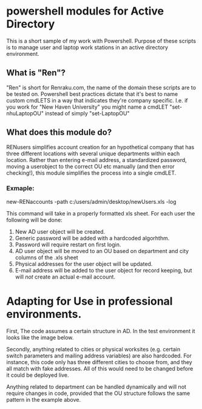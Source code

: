 # powershell modules for Active Directory
This is a short sample of my work with Powershell. Purpose of these scripts is to manage user and laptop work stations in an active directory environment.

## What is "Ren"?

"Ren" is short for Renraku.com, the name of the domain these scripts are to be tested on. Powershell best practices
dictate that it's best to name custom cmdLETS in a way that indicates they're company specific. I.e. if you work for "New Haven University"
you might name a cmdLET "set-nhuLaptopOU" instead of simply "set-LaptopOU"

## What does this module do?

RENusers simplifies account creation for an hypothetical company that has three different locations with several unique departments within 
each location. Rather than entering e-mail address, a standardized password, moving a userobject to the correct OU etc manually (and then error checking!), this 
module simplifies the process into a single cmdLET.

### Exmaple:

  new-RENaccounts -path c:/users/admin/desktop/newUsers.xls -log
  
  This command will take in a properly formatted xls sheet. For each user the following will be done:
  1. New AD user object will be created.
  2. Generic password will be added with a hardcoded algorhthm.
  3. Password will require restart on first login.
  4. AD user object will be moved to an OU based on department and city columns of the .xls sheet
  5. Physical addresses for the user object will be updated.
  6. E-mail address will be added to the user object for record keeping, but will *not* create an actual e-mail account.

# Adapting for Use in professional environments.

First, The code assumes a certain structure in AD. In the test environment it looks like the image below.

Secondly, anything related to cities or physical worksites (e.g. certain switch parameters and mailing address variables) are also hardcoded. For instance, this code only has three different cities to choose from, and they all match with fake addresses. All of this would need to be changed before it could be deployed live.

Anything related to department can be handled dynamically and will not require changes in code, provided that the OU structure follows the same pattern in the example above.
